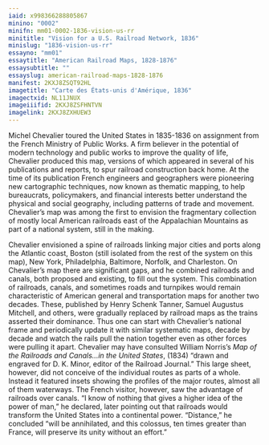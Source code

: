 ```yaml
---
iaid: x998366288805867
minino: "0002"
minifn: mm01-0002-1836-vision-us-rr
minititle: "Vision for a U.S. Railroad Network, 1836"
minislug: "1836-vision-us-rr"
essayno: "mm01"
essaytitle: "American Railroad Maps, 1828-1876"
essaysubtitle: ""
essayslug: american-railroad-maps-1828-1876
manifest: 2KXJ8ZSQT92HL
imagetitle: "Carte des États-unis d'Amérique, 1836"
imagectxid: NL11JNUX
imageiiifid: 2KXJ8ZSFHNTVN
imagelink: 2KXJ8ZXHUEW3
---
```


Michel Chevalier toured the United States in 1835-1836 on assignment from the French Ministry of Public Works. A firm believer in the potential of modern technology and public works to improve the quality of life, Chevalier produced this map, versions of which appeared in several of his publications and reports, to spur railroad construction back home. At the time of its publication French engineers and geographers were pioneering new cartographic techniques, now known as thematic mapping, to help bureaucrats, policymakers, and financial interests better understand the physical and social geography, including patterns of trade and movement. Chevalier’s map was among the first to envision the fragmentary collection of mostly local American railroads east of the Appalachian Mountains as part of a national system, still in the making.

Chevalier envisioned a spine of railroads linking major cities and ports along the Atlantic coast, Boston (still isolated from the rest of the system on this map), New York, Philadelphia, Baltimore, Norfolk, and Charleston. On Chevalier’s map there are significant gaps, and he combined railroads and canals, both proposed and existing, to fill out the system. This combination of railroads, canals, and sometimes roads and turnpikes would remain characteristic of American general and transportation maps for another two decades. These, published by Henry Schenk Tanner, Samuel Augustus Mitchell, and others, were gradually replaced by railroad maps as the trains asserted their dominance. Thus one can start with Chevalier’s national frame and periodically update it with similar systematic maps, decade by decade and watch the rails pull the nation together even as other forces were pulling it apart. Chevalier may have consulted William Norris’s _Map of the Railroads and Canals...in the United States_, (1834) “drawn and engraved for D. K. Minor, editor of the Railroad Journal.” This large sheet, however, did not conceive of the individual routes as parts of a whole. Instead it featured insets showing the profiles of the major routes, almost all of them waterways. The French visitor, however, saw the advantage of railroads over canals. “I know of nothing that gives a higher idea of the power of man,” he declared, later pointing out that railroads would transform the United States into a continental power. “Distance,” he concluded “will be annihilated, and this colossus, ten times greater than France, will preserve its unity without an effort.”
